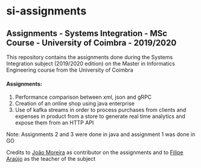 # si-assignments
## Assignments - Systems Integration - MSc Course - University of Coimbra - 2019/2020
This repository contains the assignments done during the Systems Integration subject (2019/2020 edition) on the Master in Informatics Engineering course from the University of Coimbra

#### Assignments:
1. Performance comparison between xml, json and gRPC
2. Creation of an online shop using java enterprise 
3. Use of kafka streams in order to process purchases from clients and expenses in product from a store to generate real time analytics and expose them from an HTTP API

Note: Assignments 2 and 3 were done in java and assignment 1 was done in GO

Credits to [João Moreira](https://github.com/jmoreirawk) as contributor on the assignments and to [Filipe Araújo](https://github.com/filipius) as the teacher of the subject
